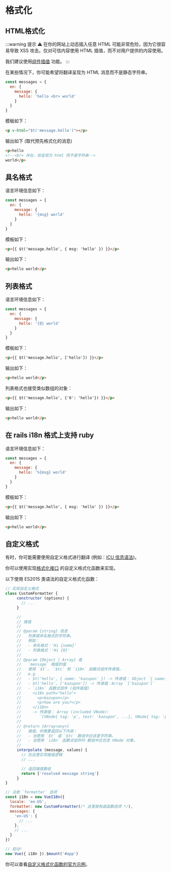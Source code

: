 # 格式化

## HTML格式化

:::warning 提示
:warning: 在你的网站上动态插入任意 HTML 可能非常危险，因为它很容易导致 XSS 攻击。仅对可信内容使用 HTML 插值，而不对用户提供的内容使用。

我们建议使用[组件插值](interpolation.md) 功能。
:::

在某些情况下，你可能希望将翻译呈现为 HTML 消息而不是静态字符串。


```js
const messages = {
  en: {
    message: {
      hello: 'hello <br> world'
    }
  }
}
```

模板如下：


```html
<p v-html="$t('message.hello')"></p>
```

输出如下 (取代预先格式化的消息)


```html
<p>hello
<!--<br> 存在，但呈现为 html 而不是字符串-->
world</p>
```

## 具名格式

语言环境信息如下：

```js
const messages = {
  en: {
    message: {
      hello: '{msg} world'
    }
  }
}
```

模板如下：

```html
<p>{{ $t('message.hello', { msg: 'hello' }) }}</p>
```

输出如下：

```html
<p>hello world</p>
```

## 列表格式

语言环境信息如下：

```js
const messages = {
  en: {
    message: {
      hello: '{0} world'
    }
  }
}
```

模板如下：

```html
<p>{{ $t('message.hello', ['hello']) }}</p>
```

输出如下：

```html
<p>hello world</p>
```

列表格式也接受类似数组的对象：


```html
<p>{{ $t('message.hello', {'0': 'hello'}) }}</p>
```

输出如下：

```html
<p>hello world</p>
```

## 在 rails i18n 格式上支持 ruby

语言环境信息如下：

```js
const messages = {
  en: {
    message: {
      hello: '%{msg} world'
    }
  }
}
```

模板如下：

```html
<p>{{ $t('message.hello', { msg: 'hello' }) }}</p>
```

输出如下：

```html
<p>hello world</p>
```

## 自定义格式

有时，你可能需要使用自定义格式进行翻译 (例如：[ICU 信息语法](http://userguide.icu-project.org/formatparse/messages))。

你可以使用实现[格式化接口](https://github.com/kazupon/vue-i18n/blob/dev/decls/i18n.js#L41-L43) 的自定义格式化函数来实现。

以下使用 ES2015 类语法的自定义格式化函数：

```js
// 实现自定义格式
class CustomFormatter {
     constructor (options) {
       // ...
     }

     //
     // 插值
     //
     // @param {string} 信息
     //   列表或命名格式的字符串。
     //   例如：
     //   - 命名格式：'Hi {name}'
     //   - 列表格式：'Hi {0}'
     //
     // @param {Object | Array} 值
     //   `message` 插值的值
     //   使用 `$t`， `$tc` 和 `i18n` 函数式组件传递值。
     //   e.g.
     //   - $t('hello', { name: 'kazupon' }) -> 传递值： Object `{ name: 'kazupon' }`
     //   - $t('hello', ['kazupon']) -> 传递值：Array `['kazupon']`
     //   - `i18n` 函数式组件 (组件插值)
     //     <i18n path="hello">
     //       <p>kazupon</p>
     //       <p>how are you?</p>
     //     </i18n>
     //     -> 传递值： Array (included VNode):
     //        `[VNode{ tag: 'p', text: 'kazupon', ...}, VNode{ tag: 'p', text: 'how are you?', ...}]`
     //
     // @return {Array<any>}
     //   插值，你需要返回以下内容：
     //   - 当使用 `$t` 或 `$tc` 数组中应该是字符串。
     //   - 当使用 `i18n` 函数式组件时 数组中应包含 VNode 对象。
     //
     interpolate (message, values) {
       // 在这里实现插值逻辑
       // ...

       // 返回插值数组
       return ['resolved message string']
     }
}

// 注册 `formatter` 选项
const i18n = new VueI18n({
  locale: 'en-US',
  formatter: new CustomFormatter(/* 这里是构造函数选项 */),
  messages: {
    'en-US': {
      // ...
    },
    // ...
  }
})

// 启动!
new Vue({ i18n }).$mount('#app')
```

你可以查看[自定义格式化函数的官方示例](https://github.com/kazupon/vue-i18n/tree/dev/examples/formatting/custom)。
